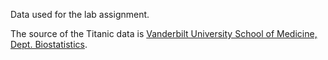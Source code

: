 Data used for the lab assignment.

The source of the Titanic data is [Vanderbilt University School of Medicine, Dept. Biostatistics](http://biostat.mc.vanderbilt.edu/wiki/Main/DataSets).